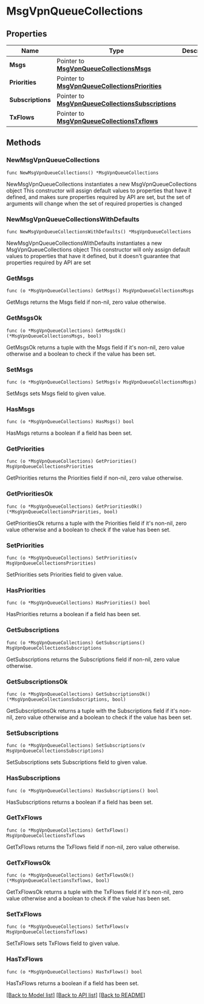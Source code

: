 # MsgVpnQueueCollections

## Properties

Name | Type | Description | Notes
------------ | ------------- | ------------- | -------------
**Msgs** | Pointer to [**MsgVpnQueueCollectionsMsgs**](MsgVpnQueueCollectionsMsgs.md) |  | [optional] 
**Priorities** | Pointer to [**MsgVpnQueueCollectionsPriorities**](MsgVpnQueueCollectionsPriorities.md) |  | [optional] 
**Subscriptions** | Pointer to [**MsgVpnQueueCollectionsSubscriptions**](MsgVpnQueueCollectionsSubscriptions.md) |  | [optional] 
**TxFlows** | Pointer to [**MsgVpnQueueCollectionsTxflows**](MsgVpnQueueCollectionsTxflows.md) |  | [optional] 

## Methods

### NewMsgVpnQueueCollections

`func NewMsgVpnQueueCollections() *MsgVpnQueueCollections`

NewMsgVpnQueueCollections instantiates a new MsgVpnQueueCollections object
This constructor will assign default values to properties that have it defined,
and makes sure properties required by API are set, but the set of arguments
will change when the set of required properties is changed

### NewMsgVpnQueueCollectionsWithDefaults

`func NewMsgVpnQueueCollectionsWithDefaults() *MsgVpnQueueCollections`

NewMsgVpnQueueCollectionsWithDefaults instantiates a new MsgVpnQueueCollections object
This constructor will only assign default values to properties that have it defined,
but it doesn't guarantee that properties required by API are set

### GetMsgs

`func (o *MsgVpnQueueCollections) GetMsgs() MsgVpnQueueCollectionsMsgs`

GetMsgs returns the Msgs field if non-nil, zero value otherwise.

### GetMsgsOk

`func (o *MsgVpnQueueCollections) GetMsgsOk() (*MsgVpnQueueCollectionsMsgs, bool)`

GetMsgsOk returns a tuple with the Msgs field if it's non-nil, zero value otherwise
and a boolean to check if the value has been set.

### SetMsgs

`func (o *MsgVpnQueueCollections) SetMsgs(v MsgVpnQueueCollectionsMsgs)`

SetMsgs sets Msgs field to given value.

### HasMsgs

`func (o *MsgVpnQueueCollections) HasMsgs() bool`

HasMsgs returns a boolean if a field has been set.

### GetPriorities

`func (o *MsgVpnQueueCollections) GetPriorities() MsgVpnQueueCollectionsPriorities`

GetPriorities returns the Priorities field if non-nil, zero value otherwise.

### GetPrioritiesOk

`func (o *MsgVpnQueueCollections) GetPrioritiesOk() (*MsgVpnQueueCollectionsPriorities, bool)`

GetPrioritiesOk returns a tuple with the Priorities field if it's non-nil, zero value otherwise
and a boolean to check if the value has been set.

### SetPriorities

`func (o *MsgVpnQueueCollections) SetPriorities(v MsgVpnQueueCollectionsPriorities)`

SetPriorities sets Priorities field to given value.

### HasPriorities

`func (o *MsgVpnQueueCollections) HasPriorities() bool`

HasPriorities returns a boolean if a field has been set.

### GetSubscriptions

`func (o *MsgVpnQueueCollections) GetSubscriptions() MsgVpnQueueCollectionsSubscriptions`

GetSubscriptions returns the Subscriptions field if non-nil, zero value otherwise.

### GetSubscriptionsOk

`func (o *MsgVpnQueueCollections) GetSubscriptionsOk() (*MsgVpnQueueCollectionsSubscriptions, bool)`

GetSubscriptionsOk returns a tuple with the Subscriptions field if it's non-nil, zero value otherwise
and a boolean to check if the value has been set.

### SetSubscriptions

`func (o *MsgVpnQueueCollections) SetSubscriptions(v MsgVpnQueueCollectionsSubscriptions)`

SetSubscriptions sets Subscriptions field to given value.

### HasSubscriptions

`func (o *MsgVpnQueueCollections) HasSubscriptions() bool`

HasSubscriptions returns a boolean if a field has been set.

### GetTxFlows

`func (o *MsgVpnQueueCollections) GetTxFlows() MsgVpnQueueCollectionsTxflows`

GetTxFlows returns the TxFlows field if non-nil, zero value otherwise.

### GetTxFlowsOk

`func (o *MsgVpnQueueCollections) GetTxFlowsOk() (*MsgVpnQueueCollectionsTxflows, bool)`

GetTxFlowsOk returns a tuple with the TxFlows field if it's non-nil, zero value otherwise
and a boolean to check if the value has been set.

### SetTxFlows

`func (o *MsgVpnQueueCollections) SetTxFlows(v MsgVpnQueueCollectionsTxflows)`

SetTxFlows sets TxFlows field to given value.

### HasTxFlows

`func (o *MsgVpnQueueCollections) HasTxFlows() bool`

HasTxFlows returns a boolean if a field has been set.


[[Back to Model list]](../README.md#documentation-for-models) [[Back to API list]](../README.md#documentation-for-api-endpoints) [[Back to README]](../README.md)


